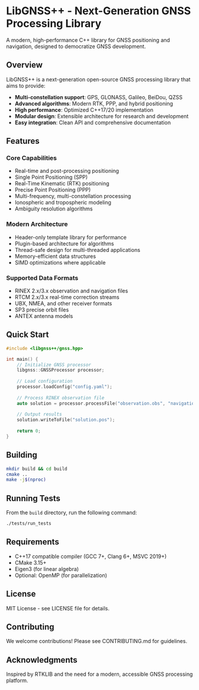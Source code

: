 # LibGNSS++ - Next-Generation GNSS Processing Library

A modern, high-performance C++ library for GNSS positioning and navigation, designed to democratize GNSS development.

## Overview

LibGNSS++ is a next-generation open-source GNSS processing library that aims to provide:

- **Multi-constellation support**: GPS, GLONASS, Galileo, BeiDou, QZSS
- **Advanced algorithms**: Modern RTK, PPP, and hybrid positioning
- **High performance**: Optimized C++17/20 implementation
- **Modular design**: Extensible architecture for research and development
- **Easy integration**: Clean API and comprehensive documentation

## Features

### Core Capabilities
- Real-time and post-processing positioning
- Single Point Positioning (SPP)
- Real-Time Kinematic (RTK) positioning
- Precise Point Positioning (PPP)
- Multi-frequency, multi-constellation processing
- Ionospheric and tropospheric modeling
- Ambiguity resolution algorithms

### Modern Architecture
- Header-only template library for performance
- Plugin-based architecture for algorithms
- Thread-safe design for multi-threaded applications
- Memory-efficient data structures
- SIMD optimizations where applicable

### Supported Data Formats
- RINEX 2.x/3.x observation and navigation files
- RTCM 2.x/3.x real-time correction streams
- UBX, NMEA, and other receiver formats
- SP3 precise orbit files
- ANTEX antenna models

## Quick Start

```cpp
#include <libgnss++/gnss.hpp>

int main() {
    // Initialize GNSS processor
    libgnss::GNSSProcessor processor;
    
    // Load configuration
    processor.loadConfig("config.yaml");
    
    // Process RINEX observation file
    auto solution = processor.processFile("observation.obs", "navigation.nav");
    
    // Output results
    solution.writeToFile("solution.pos");
    
    return 0;
}
```

## Building

```bash
mkdir build && cd build
cmake ..
make -j$(nproc)
```

## Running Tests

From the `build` directory, run the following command:

```bash
./tests/run_tests
```

## Requirements

- C++17 compatible compiler (GCC 7+, Clang 6+, MSVC 2019+)
- CMake 3.15+
- Eigen3 (for linear algebra)
- Optional: OpenMP (for parallelization)

## License

MIT License - see LICENSE file for details.

## Contributing

We welcome contributions! Please see CONTRIBUTING.md for guidelines.

## Acknowledgments

Inspired by RTKLIB and the need for a modern, accessible GNSS processing platform.
